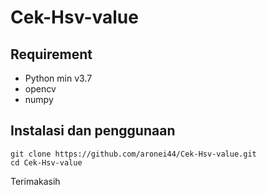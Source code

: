 # Cek-Hsv-value

## Requirement

- Python min v3.7
- opencv
- numpy

## Instalasi dan penggunaan

~~~
git clone https://github.com/aronei44/Cek-Hsv-value.git
cd Cek-Hsv-value
~~~


Terimakasih
